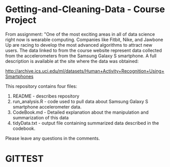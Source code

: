 # Getting-and-Cleaning-Data - Course Project

From assignment: "One of the most exciting areas in all of data science right now is wearable computing. Companies like Fitbit, Nike, and Jawbone Up are racing to develop the most advanced algorithms to attract new users. The data linked to from the course website represent data collected from the accelerometers from the Samsung Galaxy S smartphone. A full description is available at the site where the data was obtained:

<http://archive.ics.uci.edu/ml/datasets/Human+Activity+Recognition+Using+Smartphones>

This repository contains four files: 

1. README - describes repository
2. run_analysis.R - code used to pull data about Samsung Galaxy S smartphone accelerometer data. 
3. CodeBook.md - Detailed explanation about the manipulation and summarization of this data
4. tidyData.txt - output file containing summarized data described in the codebook. 

Please leave any questions in the comments. 


# GITTEST

